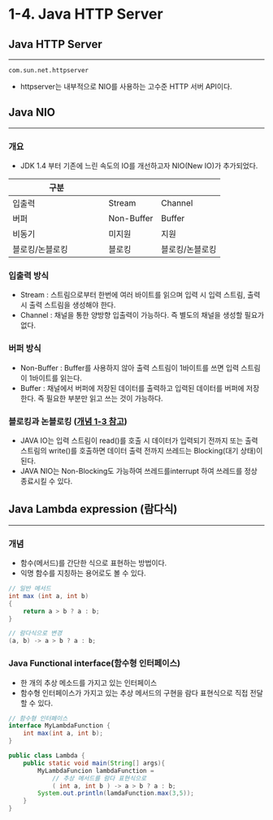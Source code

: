 # 1-4. Java HTTP Server

## Java HTTP Server

***

```
com.sun.net.httpserver
```

* httpserver는 내부적으로 NIO를 사용하는 고수준 HTTP 서버 API이다.

## Java NIO

***

### 개요

* JDK 1.4 부터 기존에 느린 속도의 IO를 개선하고자 NIO(New IO)가 추가되었다.

<table><thead><tr><th width="173">구분</th><th></th><th></th></tr></thead><tbody><tr><td>입출력</td><td>Stream</td><td>Channel</td></tr><tr><td>버퍼</td><td>Non-Buffer</td><td>Buffer</td></tr><tr><td>비동기</td><td>미지원</td><td>지원</td></tr><tr><td>블로킹/논블로킹</td><td>블로킹</td><td>블로킹/논블로킹</td></tr></tbody></table>

### 입출력 방식

* Stream : 스트림으로부터 한번에 여러 바이트를 읽으며 입력 시 입력 스트림, 출력 시 출력 스트림을 생성해야 한다.
* Channel : 채널을 통한 양방향 입출력이 가능하다. 즉 별도의 채널을 생성할 필요가 없다.

### 버퍼 방식

* Non-Buffer : Buffer를 사용하지 않아 출력 스트림이 1바이트를 쓰면 입력 스트림이 1바이트를 읽는다.
* Buffer : 채널에서 버퍼에 저장된 데이터를 출력하고 입력된 데이터를 버퍼에 저장한다. 즉 필요한 부분만 읽고 쓰는 것이 가능하다.

### 블로킹과 논블로킹 ([개념 1-3 참고](1-3.-http-server.md#blocking-vs-non-blocking))

* JAVA IO는 입력 스트림이 read()를 호출 시 데이터가 입력되기 전까지 또는 출력 스트림의 write()를 호출하면 데이터 출력 전까지 쓰레드는 Blocking(대기 상태)이 된다.
* JAVA NIO는 Non-Blocking도 가능하여 쓰레드를interrupt 하여 쓰레드를 정상 종료시킬 수 있다.

## Java Lambda expression (람다식)

***

### 개념

* 함수(메서드)를 간단한 식으로 표현하는 방법이다.
* 익명 함수를 지칭하는 용어로도 볼 수 있다.

```java
// 일반 메서드
int max (int a, int b) 
{
    return a > b ? a : b;
}

// 람다식으로 변경
(a, b) -> a > b ? a : b;
```

### **Java Functional interface(함수형 인터페이스)**

* 한 개의 추상 메소드를 가지고 있는 인터페이스
* 함수형 인터페이스가 가지고 있는 추상 메서드의 구현을 람다 표현식으로 직접 전달할 수 있다.

```java
// 함수형 인터페이스
interface MyLambdaFunction {
	int max(int a, int b);
}

public class Lambda {
	public static void main(String[] args){
		MyLambdaFuncion lambdaFunction = 
			// 추상 메서드를 람다 표현식으로
			( int a, int b ) -> a > b ? a : b;
		System.out.println(lamdaFunction.max(3,5));	
	}
}
```
